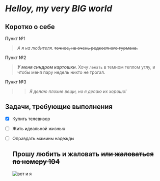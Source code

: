 # _Helloy, my very BIG world_

## Коротко о себе
Пункт №1

 >*А я на любителя.*
~~точнее, на очень редкостного гурмана.~~

Пункт №2

>***У меня синдром картошки***. Хочу `лежать` в темном теплом углу, и чтобы меня пару недель никто не трогал.

Пункт №3

>>_Я делаю плохие вещи, но я делаю их хорошо!_ 

## Задачи, требующие выполнения

- [x] Купить телевизор
- [ ] Жить идеальной жизнью
- [ ] Оправдать мамины надежды
  
  ## **Прошу любить и жаловать** ~~или жаловаться по номеру 104~~

  ![вот и я ]([https://www.google.com/imgres?imgurl=https://upload.wikimedia.org/wikipedia/commons/thumb/4/4e/Macaca_nigra_self-portrait_large.jpg/1200px-Macaca_nigra_self-portrait_large.jpg&imgrefurl=https://ru.wikipedia.org/wiki/%25D0%25A1%25D0%25B5%25D0%25BB%25D1%2584%25D0%25B8_%25D0%25BE%25D0%25B1%25D0%25B5%25D0%25B7%25D1%258C%25D1%258F%25D0%25BD%25D1%258B&h=1661&w=1200&tbnid=egfECp3AioyoQM&tbnh=264&tbnw=191&usg=AI4_-kQImE7ZJgLGkmVHh_X0_FiG0bVMSA&vet=1&docid=HBIKH8h6rBZzYM](https://avatars.githubusercontent.com/u/149007689?s=400&u=d1baf0203cee0311f2d9e8397102268befe9174e&v=4)https://avatars.githubusercontent.com/u/149007689?s=400&u=d1baf0203cee0311f2d9e8397102268befe9174e&v=4)
